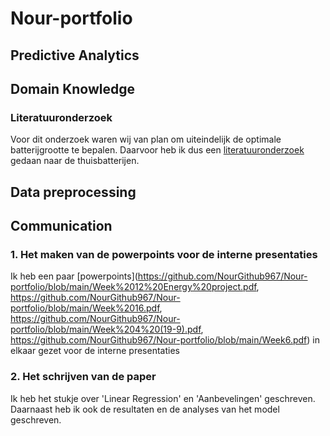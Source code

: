 # Nour-portfolio
## Predictive Analytics
## Domain Knowledge
### Literatuuronderzoek
Voor dit onderzoek waren wij van plan om uiteindelijk de optimale batterijgrootte te bepalen. Daarvoor heb ik dus een [literatuuronderzoek](https://github.com/NourGithub967/Nour-portfolio/blob/main/Lito%20thuisbatterijen.pdf) gedaan naar de thuisbatterijen.

## Data preprocessing
## Communication
### 1. Het maken van de powerpoints voor de interne presentaties
Ik heb een paar [powerpoints](https://github.com/NourGithub967/Nour-portfolio/blob/main/Week%2012%20Energy%20project.pdf, https://github.com/NourGithub967/Nour-portfolio/blob/main/Week%2016.pdf, https://github.com/NourGithub967/Nour-portfolio/blob/main/Week%204%20(19-9).pdf, https://github.com/NourGithub967/Nour-portfolio/blob/main/Week6.pdf) in elkaar gezet voor de interne presentaties

### 2. Het schrijven van de paper
Ik heb het stukje over 'Linear Regression' en 'Aanbevelingen' geschreven. Daarnaast heb ik ook de resultaten en de analyses van het model geschreven.

